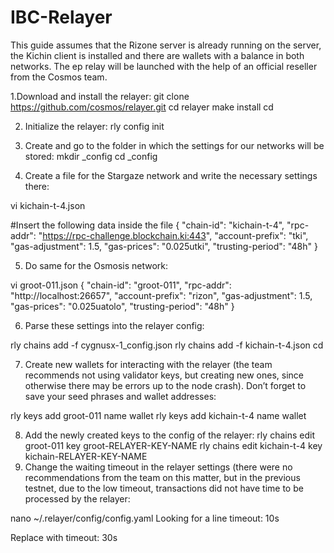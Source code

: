 # IBC-Relayer

This guide assumes that the Rizone server is already running on the server, the Kichin client is installed and there are wallets with a balance in both networks. The ep relay will be launched with the help of an official reseller from the Cosmos team.

1.Download and install the relayer:
git clone https://github.com/cosmos/relayer.git
cd relayer
make install
cd

2. Initialize the relayer:
rly config init

3. Create and go to the folder in which the settings for our networks will be stored:
mkdir <name>_config
cd <name>_config
  
4. Create a file for the Stargaze network and write the necessary settings there:
  
vi kichain-t-4.json
  
#Insert the following data inside the file
{
  "chain-id": "kichain-t-4",
  "rpc-addr": "https://rpc-challenge.blockchain.ki:443",
  "account-prefix": "tki",
  "gas-adjustment": 1.5,
  "gas-prices": "0.025utki",
  "trusting-period": "48h"
}

5. Do same for the Osmosis network:
  
vi groot-011.json
{
  "chain-id": "groot-011",
  "rpc-addr": "http://localhost:26657",
  "account-prefix": "rizon",
  "gas-adjustment": 1.5,
  "gas-prices": "0.025uatolo",
  "trusting-period": "48h"
}

6. Parse these settings into the relayer config:
  
rly chains add -f cygnusx-1_config.json
rly chains add -f kichain-t-4.json
cd

7. Create new wallets for interacting with the relayer (the team recommends not using validator keys, but creating new ones, since otherwise there may be errors up to the node crash). Don’t forget to save your seed phrases and wallet addresses:
  
rly keys add groot-011 name  wallet 
rly keys add kichain-t-4 name wallet

8. Add the newly created keys to the config of the relayer:
rly chains edit groot-011 key groot-RELAYER-KEY-NAME
rly chains edit kichain-t-4 key kichain-RELAYER-KEY-NAME
  9. Change the waiting timeout in the relayer settings (there were no recommendations from the team on this matter, but in the previous testnet, due to the low timeout, transactions did not have time to be processed by the relayer:
  
nano ~/.relayer/config/config.yaml
Looking for a line
timeout: 10s

Replace with
timeout: 30s
  
  
